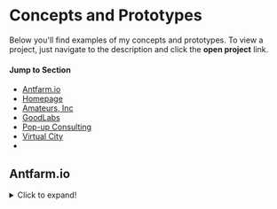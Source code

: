 # Concepts and Prototypes
Below you'll find examples of my concepts and prototypes. To view a project, just navigate to the description and click the **open project** link.

#### Jump to Section
- [Antfarm.io](#antfarm-io)
- [Homepage](#Homepage)
- [Amateurs, Inc](#amateurs-inc)
- [GoodLabs](#good-labs)
- [Pop-up Consulting](#pop-up-consulting)
- [Virtual City](#virtual-city)
- 

## Antfarm.io

<details>
  <summary>Click to expand!</summary>

<p align="center">
<img width="100%" height="100%" src="https://user-images.githubusercontent.com/32546509/92001153-546c5e00-ed0c-11ea-9070-3c213a22c070.jpg">
</p>

test

[Return to top](#jump-to-section)

<details>

## Homepage

<details>
  <summary>Click to expand!</summary>


[Return to top](#jump-to-section)

<details>

## Amateurs, Inc.

<details>
  <summary>Click to expand!</summary>


[Return to top](#jump-to-section)

<details>
  
## GoodLabs

<details>
  <summary>Click to expand!</summary>


[Return to top](#jump-to-section)

<details>
  
## Pop-up Consulting

<details>
  <summary>Click to expand!</summary>


[Return to top](#jump-to-section)

<details>
  
## Virtual City

<details>
  <summary>Click to expand!</summary>

<p align="center">
<img width="100%" height="100%" src="">
</p>

[Return to top](#jump-to-section)

<details>
